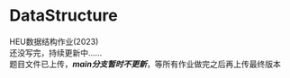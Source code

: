 # DataStructure
HEU数据结构作业(2023)<br/>
还没写完，持续更新中......<br/>
题目文件已上传，***main分支暂时不更新***，等所有作业做完之后再上传最终版本
